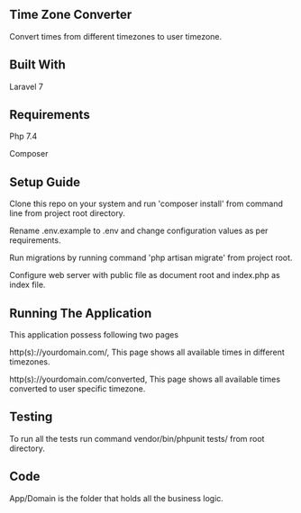 Time Zone Converter
------------------------ 

Convert times from different timezones to user timezone.

Built With
----------

Laravel 7

Requirements
------------

Php 7.4

Composer


Setup Guide
-----------

Clone this repo on your system and run 'composer install' from command line from project root directory.

Rename .env.example to .env and change configuration values as per requirements.

Run migrations by running command 'php artisan migrate' from project root.

Configure web server with public file as document root and index.php as index file.


Running The Application
---------------------

This application possess following two pages

http(s)://yourdomain.com/, This page shows all available times in different timezones.

http(s)://yourdomain.com/converted, This page shows all available times converted to user specific timezone.


Testing
-------

To run all the tests run command vendor/bin/phpunit tests/ from root directory.


Code
-------

App/Domain is the folder that holds all the business logic.
